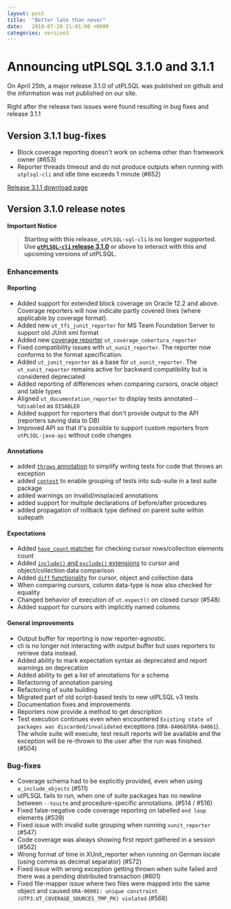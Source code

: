 ```yaml
---
layout: post
title:  "Better late than never"
date:   2018-07-20 21:01:00 +0000
categories: version3
---
```



# Announcing utPLSQL 3.1.0 and 3.1.1


On April 25th, a major release 3.1.0 of utPLSQL was published on github and the information was not published on our site.

Right after the release two issues were found resulting in bug fixes and release 3.1.1

## Version 3.1.1 bug-fixes
- Block coverage reporting doesn't work on schema other than framework owner (#653)
- Reporter threads timeout and do not produce outputs when running with `utplsql-cli` and idle time exceeds 1 minute (#652)

[Release 3.1.1 download page](https://github.com/utPLSQL/utPLSQL/releases/tag/v3.1.1)


## Version 3.1.0 release notes

**Important Notice**
> **Starting with this release, `utPLSQL-sql-cli` is no longer supported.**
> **Use [`utPLSQL-cli` release 3.1.0](https://github.com/utPLSQL/utPLSQL-cli/releases) or above to interact with this and upcoming versions of utPLSQL.**

### Enhancements

#### Reporting
* Added support for extended block coverage on Oracle 12.2 and above. Coverage reporters will now indicate partly covered lines (where applicable by coverage format).
* Added new `ut_tfs_junit_reporter` for MS Team Foundation Server to support old JUnit xml format
* Added new [coverage reporter](https://github.com/utPLSQL/utPLSQL/blob/develop/docs/userguide/coverage.md) `ut_coverage_cobertura_reporter`
* Fixed compatibility issues with `ut_xunit_reporter`. The reporter now conforms to the format specification.
* Added `ut_junit_reporter` as a base for `ut_xunit_reporter`. The `ut_xunit_reporter` remains active for backward compatibility but is considered depreciated
* Added reporting of differences when comparing cursors, oracle object and table types
* Aligned `ut_documentation_reporter` to display tests annotated`--%disabled` as `DISABLED`
* Added support for reporters that don't provide output to the API (reporters saving data to DB)
* Improved API so that it's possible to support custom reporters from `utPLSQL-java-api` without code changes

#### Annotations
* added [`throws` annotation](https://github.com/utPLSQL/utPLSQL/blob/develop/docs/userguide/annotations.md#throws) to simplify writing tests for code that throws an exception
* added [`context`](https://github.com/utPLSQL/utPLSQL/blob/develop/docs/userguide/annotations.md#context) to enable grouping of tests into sub-suite in a test suite package
* added warnings on invalid/misplaced annotations
* added support for multiple declarations of before/after procedures
* added propagation of rollback type defined on parent suite within suitepath

#### Expectations
* Added [`have_count` matcher](https://github.com/utPLSQL/utPLSQL/blob/develop/docs/userguide/expectations.md#have_count) for checking cursor rows/collection elements count
* Added [`include()` and `exclude()` extensions](https://github.com/utPLSQL/utPLSQL/blob/develop/docs/userguide/advanced_data_comparison.md#excluding-elements-from-data-comparison) to cursor and object/collection data comparison
* Added [`diff` functionality](https://github.com/utPLSQL/utPLSQL/blob/develop/docs/userguide/expectations.md#diff-functionality-for-compound-data-types) for cursor, object and collection data 
* When comparing cursors, column data-type is now also checked for equality
* Changed behavior of execution of `ut.expect()` on closed cursor (#548)
* Added support for cursors with implicitly named columns

#### General improvements
* Output buffer for reporting is now reporter-agnostic.
* cli is no longer not interacting with output buffer but uses reporters to retrieve data instead.
* Added ability to mark expectation syntax as deprecated and report warnings on deprecation
* Added ability to get a list of annotations for a schema
* Refactoring of annotation parsing 
* Refactoring of suite building
* Migrated part of old script-based tests to new utPLSQL v3 tests
* Documentation fixes and improvements
* Reporters now provide a method to get description
* Test execution continues even when encountered `Existing state of packages was discarded/invalidated` exceptions (`ORA-04068`/`ORA-04061`). The whole suite will execute, test result reports will be available and the exception will be re-thrown to the user after the run was finished. (#504)

### Bug-fixes
* Coverage schema had to be explicitly provided, even when using `a_include_objects` (#511)
* utPLSQL fails to run, when one of suite packages has no newline between `--%suite` and procedure-specific annotations. (#514 / #516)
* Fixed false-negative code coverage reporting on labelled `end loop ` elements (#539)
* Fixed issue with invalid suite grouping when running `xunit_reporter` (#547)
* Code coverage was always showing first report gathered in a session (#562)
* Wrong format of time in XUnit_reporter when running on German locale (using comma as decimal separator) (#572)
* Fixed issue with wrong exception getting thrown when suite failed and there was a pending distributed transaction (#601)
* Fixed file-mapper issue where two files were mapped into the same object and caused `ORA-00001: unique constraint (UTP3.UT_COVERAGE_SOURCES_TMP_PK) violated` (#568)
